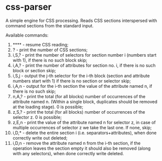 # css-parser

A simple engine for CSS processing.
Reads CSS sections interspersed with command sections from the standard input. 

Available commands:

1) **** - resume CSS reading;
2) ? - print the number of CSS sections;
3) i,S,? - print the number of selectors for section number i (numbers start with 1), if there is no such block skip;
4) i,A,? - print the number of attributes for section no. i, if there is no such block or section skip;
5) i,S,j - output the j-th selector for the i-th block (section and attribute numbers start with 1) if there is no section or selector skip;
6) i,A,n - output for the i-th section the value of the attribute named n, if there is no such skip;
7) n,A,? - print the total (for all blocks) number of occurrences of the attribute named n. (Within a single block, duplicates should be removed at the loading stage). 0 is possible;
8) z,S,? - print the total (for all blocks) number of occurrences of the selector z. 0 is possible;
9) z,E,n - print the value of the attribute named n for selector z, in case of multiple occurrences of selector z we take the last one. If none, skip;
10) i,D,* - delete the entire section i (i.e. separators+attributes), when done correctly write out deleted;
11) i,D,n - remove the attribute named n from the i-th section, if the operation leaves the section empty it should also be removed (along with any selectors), when done correctly write deleted.
